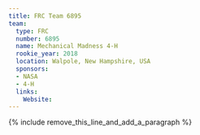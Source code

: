 ```yaml
---
title: FRC Team 6895
team:
  type: FRC
  number: 6895
  name: Mechanical Madness 4-H
  rookie_year: 2018
  location: Walpole, New Hampshire, USA
  sponsors:
  - NASA
  - 4-H
  links:
    Website:
---
```


{% include remove_this_line_and_add_a_paragraph %}